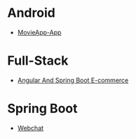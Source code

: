 # Android
- [MovieApp-App](Android/MovieApp-App/README.md)

# Full-Stack
- [Angular And Spring Boot E-commerce](Full-Stack/Angular%20and%20Spring%20Boot%20E-commerce/README.md)

# Spring Boot
- [Webchat](Java/Spring%20Boot/Webchat/README.md)
